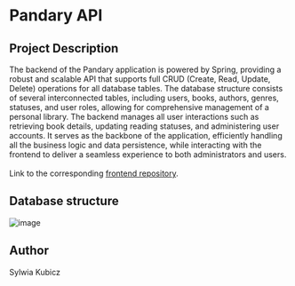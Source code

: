 <h1>Pandary API</h1>

<h2>Project Description</h2>
The backend of the Pandary application is powered by Spring, providing a robust and scalable API that supports full CRUD (Create, Read, Update, Delete) operations for all database tables. The database structure consists of several interconnected tables, including users, books, authors, genres, statuses, and user roles, allowing for comprehensive management of a personal library. The backend manages all user interactions such as retrieving book details, updating reading statuses, and administering user accounts. It serves as the backbone of the application, efficiently handling all the business logic and data persistence, while interacting with the frontend to deliver a seamless experience to both administrators and users. 
<br>
<br>
Link to the corresponding <a href="https://github.com/sylwiakubicz/books-tracker-front/tree/master">frontend repository</a>.

<h2>Database structure</h2>

![image](https://github.com/user-attachments/assets/7c204d5a-d0b5-4486-97c7-77c705ab348d)

<h2>Author</h2>
<p>Sylwia Kubicz</p>
